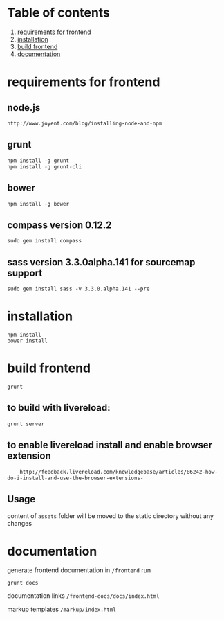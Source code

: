 # Table of contents

1. [requirements for frontend](#requirements-for-frontend)
1. [installation](#installation)
1. [build frontend](#build-frontend)
1. [documentation](#documentation)

# requirements for frontend


## node.js

```
http://www.joyent.com/blog/installing-node-and-npm
```

## grunt

```
npm install -g grunt
npm install -g grunt-cli
```

## bower

```
npm install -g bower
```

## compass version 0.12.2

```
sudo gem install compass
```

## sass version 3.3.0alpha.141 for sourcemap support

```
sudo gem install sass -v 3.3.0.alpha.141 --pre
```

# installation

```
npm install
bower install
```


# build frontend

```
grunt
```

## to build with livereload:

```
grunt server
```

## to enable livereload install and  enable browser extension 

```
	http://feedback.livereload.com/knowledgebase/articles/86242-how-do-i-install-and-use-the-browser-extensions-
```

## Usage 

content of ``assets`` folder will be moved to the static directory without any changes


# documentation

generate frontend documentation in ``/frontend`` run

```
grunt docs
```

documentation links ``/frontend-docs/docs/index.html``

markup templates ``/markup/index.html``

